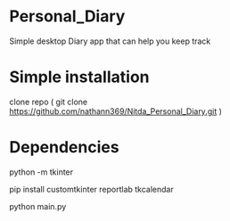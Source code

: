 # Personal_Diary
Simple desktop Diary app that can help you keep track

# Simple installation 
clone repo ( git clone https://github.com/nathann369/Nitda_Personal_Diary.git )

# Dependencies
python -m tkinter

pip install customtkinter reportlab tkcalendar


python main.py
